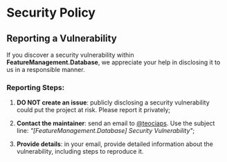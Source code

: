 # Security Policy

## Reporting a Vulnerability

If you discover a security vulnerability within **FeatureManagement.Database**, we appreciate your help in disclosing it to us in a responsible manner.

### Reporting Steps:

1. **DO NOT create an issue**: publicly disclosing a security vulnerability could put the project at risk. Please report it privately;

2. **Contact the maintainer**: send an email to [@teociaps](mailto:ciapparellimatteo@gmail.com). Use the subject line: _"[FeatureManagement.Database] Security Vulnerability"_;

3. **Provide details**: in your email, provide detailed information about the vulnerability, including steps to reproduce it.
